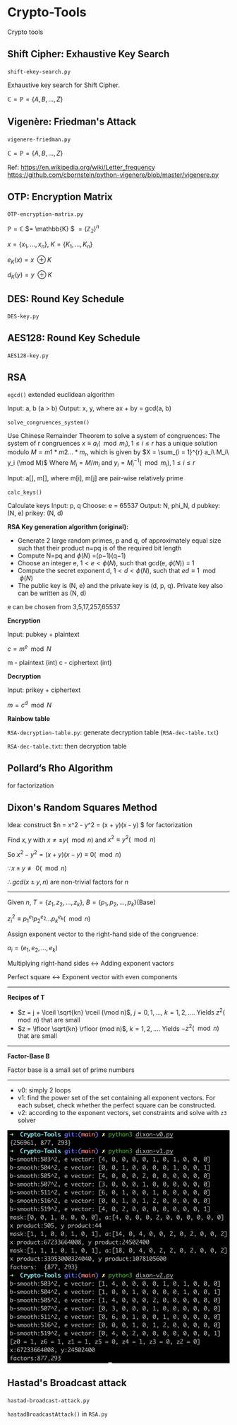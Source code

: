 # Crypto-Tools

Crypto tools

## Shift Cipher: Exhaustive Key Search

`shift-ekey-search.py`

Exhaustive key search for Shift Cipher.

$\mathbb{C}=\mathbb{P}=\{A,B,...,Z\}$

## Vigenère: Friedman's Attack

`vigenere-friedman.py`

$\mathbb{C}=\mathbb{P}=\{A,B,...,Z\}$

Ref:
https://en.wikipedia.org/wiki/Letter_frequency
https://github.com/cbornstein/python-vigenere/blob/master/vigenere.py

## OTP: Encryption Matrix

`OTP-encryption-matrix.py`

$\mathbb{P} = \mathbb{C}$ $= \mathbb{K} $ $=(\mathbb{Z_{2}})^n$

$x=\{x_1,...,x_n\}$, $K=\{K_1,...,K_n\}$

$e_K(x)=x\ \oplus K$

$d_K(y)=y\ \oplus K$

## DES: Round Key Schedule

`DES-key.py`

## AES128: Round Key Schedule

`AES128-key.py`

## RSA

`egcd()` extended euclidean algorithm

Input: a, b (a > b)
Output: x, y, where ax + by = gcd(a, b)

`solve_congruences_system()`

Use Chinese Remainder Theorem to solve a system of congruences:
The system of r congruences $x \equiv a_i (\mod m_i), 1 \le i \le r$
has a unique solution modulo $M = m1 * m2...*m_r$, which is given by
$X = \sum_{i = 1}^{r} a_i\ M_i\ y_i (\mod M)$
Where $M_i = M/m_i$ and $y_i = M_i^{-1}(\mod m_i), 1 \le i \le r$

Input: a[], m[], where m[i], m[j] are pair-wise relatively prime

`calc_keys()`

Calculate keys
Input: p, q
Choose: e = 65537
Output: N, phi_N, d
pubkey: (N, e)
prikey: (N, d) 

**RSA Key generation algorithm (original):**

- Generate 2 large random primes, p and q, of approximately equal size such that their product n=pq is of the required bit length
- Compute N=pq and $\phi(N)$ =(p−1)(q−1)
- Choose an integer e, $1 \lt e \lt \phi(N)$, such that gcd(e, $\phi(N)$) = 1
- Compute the secret exponent d, $1 \lt d \lt \phi(N)$, such that $ed \equiv 1 \mod \phi(N)$
- The public key is (N, e) and the private key is (d, p, q). Private key also can be written as (N, d)

e can be chosen from 3,5,17,257,65537

**Encryption**

Input: pubkey + plaintext

$c = m^e \mod N$

m - plaintext (int)
c - ciphertext (int)

**Decryption**

Input: prikey + ciphertext

$m = c^d \mod N$

**Rainbow table**

`RSA-decryption-table.py`: generate decryption table (`RSA-dec-table.txt`)

`RSA-dec-table.txt`: then decryption table

## Pollard’s Rho Algorithm

for factorization

## Dixon's Random Squares Method

Idea: construct $n = x^2 - y^2 = (x + y)(x - y) $ for factorization

Find $x, y$ with $x \ne \pm y (\mod n)$ and $x^2 \equiv y^2 (\mod n)$

So $x^2 - y^2 = (x+y)(x-y) \equiv 0 (\mod n)$

$\because x \pm y \not\equiv 0(\mod n)$

$\therefore gcd(x \pm y, n)$ are non-trivial factors for $n$

-----

Given $n$, $T=\{z_1, z_2, ... ,z_k\}$, $B=\{p_1, p_2, ... ,p_k\}$(Base)

$z_i^2 \equiv p_1^{e_1} p_2^{e_2} ... p_k^{e_k} (\mod n)$

Assign exponent vector to the right-hand side of the congruence:

$a_i = (e_1, e_2, ..., e_k)$

Multiplying right-hand sides <-> Adding exponent vactors

Perfect square <-> Exponent vector with even components

-----

**Recipes of T**

- $z = j + \lceil \sqrt{kn} \rceil (\mod n)$, $j = 0,1,...$, $k = 1,2,...$. Yields $z^2 (\mod n)$ that are small
- $z = \lfloor \sqrt{kn} \rfloor (mod n)$, $k = 1, 2, ...$. Yields $-z^2(\mod n)$ that are small

-----

**Factor-Base B**

Factor base is a small set of prime numbers

----

- v0: simply 2 loops
- v1: find the power set of the set containing all exponent vectors. For each subset, check whether the perfect square can be constructed.
- v2: according to the exponent vectors, set constraints and solve with `z3` solver

![](pic/dixon.png)

## Hastad's Broadcast attack

`hastad-broadcast-attack.py`

`hastadBroadcastAttack()` in `RSA.py`
